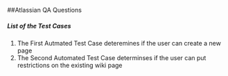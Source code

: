 ##Atlassian QA Questions

##### List of the Test Cases

1. The First Autmated Test Case deteremines if the user can create a new page
2. The Second Automated Test Case determinses if the user can put restrictions on the existing wiki page
